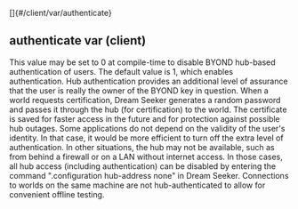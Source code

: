 []{#/client/var/authenticate}
  ## authenticate var (client)
  This value may be set to 0 at compile-time to disable BYOND hub-based
  authentication of users. The default value is 1, which enables
  authentication. Hub authentication provides an additional level of
  assurance that the user is really the owner of the BYOND key in
  question.
  When a world requests certification, Dream Seeker generates a random
  password and passes it through the hub (for certification) to the world.
  The certificate is saved for faster access in the future and for
  protection against possible hub outages.
  Some applications do not depend on the validity of the user\'s identity.
  In that case, it would be more efficient to turn off the extra level of
  authentication. In other situations, the hub may not be available, such
  as from behind a firewall or on a LAN without internet access. In those
  cases, all hub access (including authentication) can be disabled by
  entering the command \".configuration hub-address none\" in Dream
  Seeker.
  Connections to worlds on the same machine are not hub-authenticated to
  allow for convenient offline testing.